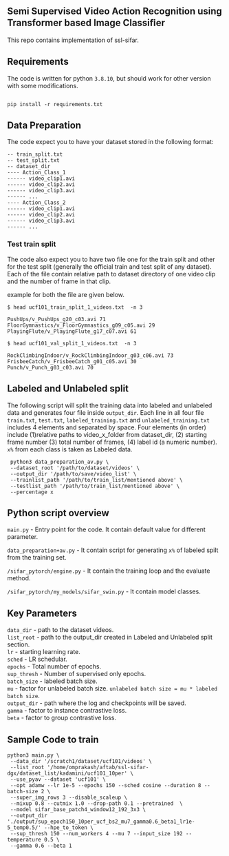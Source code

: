 ## Semi Supervised Video Action Recognition using Transformer based Image Classiﬁer


This repo contains implementation of ssl-sifar.


## Requirements
The code is written for python `3.8.10`, but should work for other version with some modifications.
```

pip install -r requirements.txt
```

## Data Preparation

The code expect you to have your dataset stored in the following format:
```
-- train_split.txt
-- test_split.txt
-- dataset_dir
---- Action_Class_1
------ video_clip1.avi 
------ video_clip2.avi
------ video_clip3.avi
------ ...
---- Action_Class_2
------ video_clip1.avi 
------ video_clip2.avi
------ video_clip3.avi
------ ...
```


### Test train split

The code also expect you to have two file one for the train split and other for the test split (generally the official train and test split of any dataset). Each of the file contain relative path to dataset directory of one video clip and the number of frame in that clip.

example for both the file are given below.

```
$ head ucf101_train_split_1_videos.txt  -n 3

PushUps/v_PushUps_g20_c03.avi 71
FloorGymnastics/v_FloorGymnastics_g09_c05.avi 29
PlayingFlute/v_PlayingFlute_g17_c07.avi 61

$ head ucf101_val_split_1_videos.txt  -n 3

RockClimbingIndoor/v_RockClimbingIndoor_g03_c06.avi 73
FrisbeeCatch/v_FrisbeeCatch_g01_c05.avi 30
Punch/v_Punch_g03_c03.avi 70
```


## Labeled and Unlabeled split

The following script will split the training data into labeled and unlabeled data and generates four file inside `output_dir`. Each line in all four file `train.txt`,  `test.txt`, `labeled_training.txt` and `unlabeled_training.txt` includes 4 elements and separated by space. Four elements (in order) include (1)relative paths to video_x_folder from dataset_dir, (2) starting frame number (3) total number of frames, (4) label id (a numeric number). 
`x%` from each class is taken as Labeled data. 

```
 python3 data_preparation_av.py \
 --dataset_root '/path/to/dataset/videos' \
 --output_dir '/path/to/save/video_list' \
 --trainlist_path '/path/to/train_list/mentioned above' \
 --testlist_path '/path/to/train_list/mentioned above' \
 --percentage x
```


## Python script overview

`main.py` - Entry point for the code. It contain default value for different parameter.

`data_preparation+av.py` - It contain script for generating `x%` of labeled spilt from the training set.

`/sifar_pytorch/engine.py` - It contain the training loop and the evaluate method.

`/sifar_pytorch/my_models/sifar_swin.py` - It contain model classes.

## Key Parameters

`data_dir` - path to the dataset videos.\
`list_root` - path to the output_dir created in Labeled and Unlabeled split section.\
`lr` - starting learning rate.\
`sched` - LR schedular.\
`epochs` - Total number of epochs.\
`sup_thresh` - Number of supervised only epochs.\
`batch_size` - labeled batch size.\
`mu` - factor for unlabeled batch size. `unlabeled batch size = mu * labeled batch size`.\
`output_dir` - path where the log and checkpoints will be saved.\
`gamma` - factor to instance contrastive loss.\
`beta` - factor to group contrastive loss. 



## Sample Code to train



```
python3 main.py \
 --data_dir '/scratch1/dataset/ucf101/videos' \
 --list_root '/home/omprakash/aftab/ssl-sifar-dgx/dataset_list/kadamini/ucf101_10per' \
 --use_pyav --dataset 'ucf101' \
 --opt adamw --lr 1e-5 --epochs 150 --sched cosine --duration 8 --batch-size 2 \
 --super_img_rows 3 --disable_scaleup \
 --mixup 0.8 --cutmix 1.0 --drop-path 0.1 --pretrained  \
 --model sifar_base_patch4_window12_192_3x3 \
 --output_dir './output/sup_epoch150_10per_ucf_bs2_mu7_gamma0.6_beta1_lr1e-5_temp0.5/' --hpe_to_token \
 --sup_thresh 150 --num_workers 4 --mu 7 --input_size 192 --temperature 0.5 \
 --gamma 0.6 --beta 1
 ```